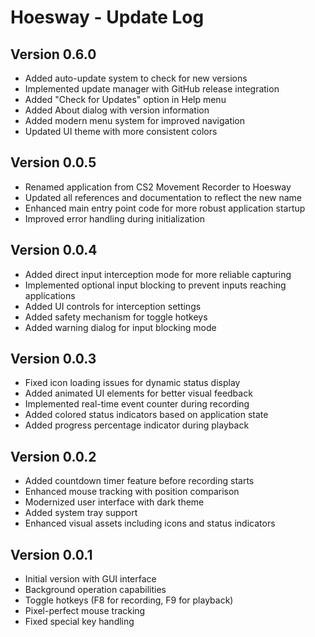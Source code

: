 # Hoesway - Update Log

## Version 0.6.0
- Added auto-update system to check for new versions
- Implemented update manager with GitHub release integration
- Added "Check for Updates" option in Help menu
- Added About dialog with version information
- Added modern menu system for improved navigation
- Updated UI theme with more consistent colors

## Version 0.0.5
- Renamed application from CS2 Movement Recorder to Hoesway
- Updated all references and documentation to reflect the new name
- Enhanced main entry point code for more robust application startup
- Improved error handling during initialization

## Version 0.0.4
- Added direct input interception mode for more reliable capturing
- Implemented optional input blocking to prevent inputs reaching applications
- Added UI controls for interception settings
- Added safety mechanism for toggle hotkeys
- Added warning dialog for input blocking mode

## Version 0.0.3
- Fixed icon loading issues for dynamic status display
- Added animated UI elements for better visual feedback
- Implemented real-time event counter during recording
- Added colored status indicators based on application state
- Added progress percentage indicator during playback

## Version 0.0.2
- Added countdown timer feature before recording starts
- Enhanced mouse tracking with position comparison
- Modernized user interface with dark theme
- Added system tray support
- Enhanced visual assets including icons and status indicators

## Version 0.0.1
- Initial version with GUI interface
- Background operation capabilities  
- Toggle hotkeys (F8 for recording, F9 for playback)
- Pixel-perfect mouse tracking
- Fixed special key handling
